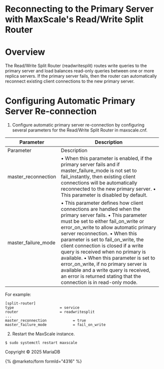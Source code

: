 
# Reconnecting to the Primary Server with MaxScale's Read/Write Split Router


# Overview


The Read/Write Split Router (readwritesplit) routes write queries to the primary server and load balances read-only queries between one or more replica servers. If the primary server fails, then the router can automatically reconnect existing client connections to the new primary server.


# Configuring Automatic Primary Server Re-connection


1. Configure automatic primary server re-connection by configuring several parameters for the Read/Write Split Router in maxscale.cnf.



| Parameter | Description |
| --- | --- |
| Parameter | Description |
| master_reconnection | • When this parameter is enabled, if the primary server fails and if master_failure_mode is not set to fail_instantly, then existing client connections will be automatically reconnected to the new primary server. • This parameter is disabled by default. |
| master_failure_mode | • This parameter defines how client connections are handled when the primary server fails. • This parameter must be set to either fail_on_write or error_on_write to allow automatic primary server reconnection. • When this parameter is set to fail_on_write, the client connection is closed if a write query is received when no primary is available. • When this parameter is set to error_on_write, if no primary server is available and a write query is received, an error is returned stating that the connection is in read-only mode. |



For example:


```
[split-router]
type                     = service
router                   = readwritesplit
...
master_reconnection            = true
master_failure_mode            = fail_on_write
```

2. Restart the MaxScale instance.


```
$ sudo systemctl restart maxscale
```


Copyright © 2025 MariaDB


{% @marketo/form formId="4316" %}

